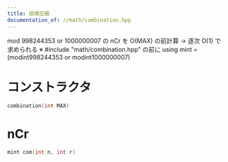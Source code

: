 ```yaml
---
title: 座標圧縮
documentation_of: //math/combination.hpp
---
```


mod 998244353 or 1000000007 の nCr を O(MAX) の前計算 -> 逐次 O(1) で求められる
※ #include "math/combination.hpp" の前に using mint = (modint998244353 or modint1000000007)

# コンストラクタ

```cpp
combination(int MAX)
```

# nCr

```cpp
mint com(int n, int r)
```